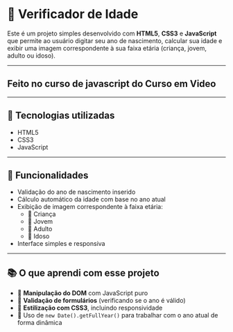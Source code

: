 # 🧓 Verificador de Idade

Este é um projeto simples desenvolvido com **HTML5**, **CSS3** e **JavaScript** que permite ao usuário digitar seu ano de nascimento, calcular sua idade e exibir uma imagem correspondente à sua faixa etária (criança, jovem, adulto ou idoso).

---

## Feito no curso de javascript do Curso em Video 

---

## 🚀 Tecnologias utilizadas

- HTML5  
- CSS3  
- JavaScript 

---

## 🎯 Funcionalidades

- Validação do ano de nascimento inserido
- Cálculo automático da idade com base no ano atual
- Exibição de imagem correspondente à faixa etária:
  - 👶 Criança
  - 🧑 Jovem
  - 🧔 Adulto
  - 👴 Idoso
- Interface simples e responsiva

---

## 📚 O que aprendi com esse projeto

- 🧠 **Manipulação do DOM** com JavaScript puro  
- 🧪 **Validação de formulários** (verificando se o ano é válido)   
- 🎨 **Estilização com CSS3**, incluindo responsividade  
- 📅 Uso de `new Date().getFullYear()` para trabalhar com o ano atual de forma dinâmica  



